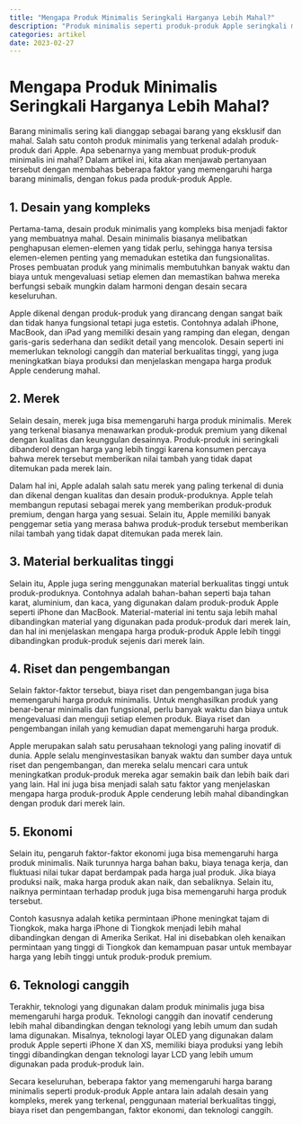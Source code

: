 ```yaml
---
title: "Mengapa Produk Minimalis Seringkali Harganya Lebih Mahal?"
description: "Produk minimalis seperti produk-produk Apple seringkali memiliki harga yang lebih mahal dibandingkan dengan produk serupa dari merek lain. Hal ini disebabkan oleh beberapa faktor seperti desain yang kompleks, merek yang terkenal, penggunaan material berkualitas tinggi, biaya riset dan pengembangan, faktor ekonomi, dan teknologi canggih."
categories: artikel
date: 2023-02-27
---
```

# Mengapa Produk Minimalis Seringkali Harganya Lebih Mahal?

Barang minimalis sering kali dianggap sebagai barang yang eksklusif dan mahal. Salah satu contoh produk minimalis yang terkenal adalah produk-produk dari Apple. Apa sebenarnya yang membuat produk-produk minimalis ini mahal? Dalam artikel ini, kita akan menjawab pertanyaan tersebut dengan membahas beberapa faktor yang memengaruhi harga barang minimalis, dengan fokus pada produk-produk Apple.

## 1. Desain yang kompleks

Pertama-tama, desain produk minimalis yang kompleks bisa menjadi faktor yang membuatnya mahal. Desain minimalis biasanya melibatkan penghapusan elemen-elemen yang tidak perlu, sehingga hanya tersisa elemen-elemen penting yang memadukan estetika dan fungsionalitas. Proses pembuatan produk yang minimalis membutuhkan banyak waktu dan biaya untuk mengevaluasi setiap elemen dan memastikan bahwa mereka berfungsi sebaik mungkin dalam harmoni dengan desain secara keseluruhan.

Apple dikenal dengan produk-produk yang dirancang dengan sangat baik dan tidak hanya fungsional tetapi juga estetis. Contohnya adalah iPhone, MacBook, dan iPad yang memiliki desain yang ramping dan elegan, dengan garis-garis sederhana dan sedikit detail yang mencolok. Desain seperti ini memerlukan teknologi canggih dan material berkualitas tinggi, yang juga meningkatkan biaya produksi dan menjelaskan mengapa harga produk Apple cenderung mahal.

## 2. Merek

Selain desain, merek juga bisa memengaruhi harga produk minimalis. Merek yang terkenal biasanya menawarkan produk-produk premium yang dikenal dengan kualitas dan keunggulan desainnya. Produk-produk ini seringkali dibanderol dengan harga yang lebih tinggi karena konsumen percaya bahwa merek tersebut memberikan nilai tambah yang tidak dapat ditemukan pada merek lain.

Dalam hal ini, Apple adalah salah satu merek yang paling terkenal di dunia dan dikenal dengan kualitas dan desain produk-produknya. Apple telah membangun reputasi sebagai merek yang memberikan produk-produk premium, dengan harga yang sesuai. Selain itu, Apple memiliki banyak penggemar setia yang merasa bahwa produk-produk tersebut memberikan nilai tambah yang tidak dapat ditemukan pada merek lain.

## 3. Material berkualitas tinggi

Selain itu, Apple juga sering menggunakan material berkualitas tinggi untuk produk-produknya. Contohnya adalah bahan-bahan seperti baja tahan karat, aluminium, dan kaca, yang digunakan dalam produk-produk Apple seperti iPhone dan MacBook. Material-material ini tentu saja lebih mahal dibandingkan material yang digunakan pada produk-produk dari merek lain, dan hal ini menjelaskan mengapa harga produk-produk Apple lebih tinggi dibandingkan produk-produk sejenis dari merek lain.

## 4. Riset dan pengembangan

Selain faktor-faktor tersebut, biaya riset dan pengembangan juga bisa memengaruhi harga produk minimalis. Untuk menghasilkan produk yang benar-benar minimalis dan fungsional, perlu banyak waktu dan biaya untuk mengevaluasi dan menguji setiap elemen produk. Biaya riset dan pengembangan inilah yang kemudian dapat memengaruhi harga produk.

Apple merupakan salah satu perusahaan teknologi yang paling inovatif di dunia. Apple selalu menginvestasikan banyak waktu dan sumber daya untuk riset dan pengembangan, dan mereka selalu mencari cara untuk meningkatkan produk-produk mereka agar semakin baik dan lebih baik dari yang lain. Hal ini juga bisa menjadi salah satu faktor yang menjelaskan mengapa harga produk-produk Apple cenderung lebih mahal dibandingkan dengan produk dari merek lain.

## 5. Ekonomi

Selain itu, pengaruh faktor-faktor ekonomi juga bisa memengaruhi harga produk minimalis. Naik turunnya harga bahan baku, biaya tenaga kerja, dan fluktuasi nilai tukar dapat berdampak pada harga jual produk. Jika biaya produksi naik, maka harga produk akan naik, dan sebaliknya. Selain itu, naiknya permintaan terhadap produk juga bisa memengaruhi harga produk tersebut.

Contoh kasusnya adalah ketika permintaan iPhone meningkat tajam di Tiongkok, maka harga iPhone di Tiongkok menjadi lebih mahal dibandingkan dengan di Amerika Serikat. Hal ini disebabkan oleh kenaikan permintaan yang tinggi di Tiongkok dan kemampuan pasar untuk membayar harga yang lebih tinggi untuk produk-produk premium.

## 6. Teknologi canggih

Terakhir, teknologi yang digunakan dalam produk minimalis juga bisa memengaruhi harga produk. Teknologi canggih dan inovatif cenderung lebih mahal dibandingkan dengan teknologi yang lebih umum dan sudah lama digunakan. Misalnya, teknologi layar OLED yang digunakan dalam produk Apple seperti iPhone X dan XS, memiliki biaya produksi yang lebih tinggi dibandingkan dengan teknologi layar LCD yang lebih umum digunakan pada produk-produk lain.

Secara keseluruhan, beberapa faktor yang memengaruhi harga barang minimalis seperti produk-produk Apple antara lain adalah desain yang kompleks, merek yang terkenal, penggunaan material berkualitas tinggi, biaya riset dan pengembangan, faktor ekonomi, dan teknologi canggih.

